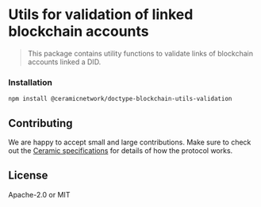 # Utils for validation of linked blockchain accounts

> This package contains utility functions to validate links of blockchain accounts linked a DID.

### Installation
```shell
npm install @ceramicnetwork/doctype-blockchain-utils-validation
```

## Contributing
We are happy to accept small and large contributions. Make sure to check out the [Ceramic specifications](https://github.com/ceramicnetwork/specs) for details of how the protocol works.

## License

Apache-2.0 or MIT